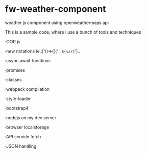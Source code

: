 # fw-weather-component
weather js component using openweathermaps api

This is a sample code, where i use a bunch of tools and techniques

·OOP js

·new notations ie.:['()=>{};' ,'`${var}`']..

·async await functions

·promises 

·classes

·webpack compilation

·style-loader

·bootstrap4

·nodejs on my dev server

·browser localstorage

·API servide fetch

·JSON handling
